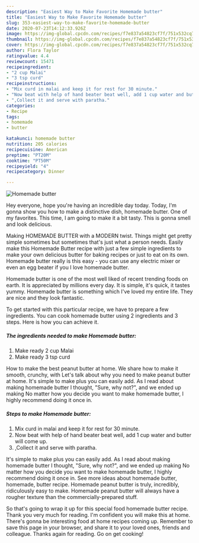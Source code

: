 ```yaml
---
description: "Easiest Way to Make Favorite Homemade butter"
title: "Easiest Way to Make Favorite Homemade butter"
slug: 353-easiest-way-to-make-favorite-homemade-butter
date: 2020-07-23T14:12:33.926Z
image: https://img-global.cpcdn.com/recipes/f7e837a54823cf7f/751x532cq70/homemade-butter-recipe-main-photo.jpg
thumbnail: https://img-global.cpcdn.com/recipes/f7e837a54823cf7f/751x532cq70/homemade-butter-recipe-main-photo.jpg
cover: https://img-global.cpcdn.com/recipes/f7e837a54823cf7f/751x532cq70/homemade-butter-recipe-main-photo.jpg
author: Flora Taylor
ratingvalue: 4.4
reviewcount: 15471
recipeingredient:
- "2 cup Malai"
- "3 tsp curd"
recipeinstructions:
- "Mix curd in malai and keep it for rest for 30 minute."
- "Now beat with help of hand beater beat well, add 1 cup water and butter will come up."
- ",Collect it and serve with paratha."
categories:
- Recipe
tags:
- homemade
- butter

katakunci: homemade butter 
nutrition: 205 calories
recipecuisine: American
preptime: "PT20M"
cooktime: "PT50M"
recipeyield: "4"
recipecategory: Dinner

---
```



![Homemade butter](https://img-global.cpcdn.com/recipes/f7e837a54823cf7f/751x532cq70/homemade-butter-recipe-main-photo.jpg)

Hey everyone, hope you're having an incredible day today. Today, I'm gonna show you how to make a distinctive dish, homemade butter. One of my favorites. This time, I am going to make it a bit tasty. This is gonna smell and look delicious.

Making HOMEMADE BUTTER with a MODERN twist. Things might get pretty simple sometimes but sometimes that&#39;s just what a person needs. Easily make this Homemade Butter recipe with just a few simple ingredients to make your own delicious butter for baking recipes or just to eat on its own. Homemade butter really is this easy - you can use any electric mixer or even an egg beater if you I love homemade butter.

Homemade butter is one of the most well liked of recent trending foods on earth. It is appreciated by millions every day. It is simple, it's quick, it tastes yummy. Homemade butter is something which I've loved my entire life. They are nice and they look fantastic.


To get started with this particular recipe, we have to prepare a few ingredients. You can cook homemade butter using 2 ingredients and 3 steps. Here is how you can achieve it.

<!--inarticleads1-->

##### The ingredients needed to make Homemade butter:

1. Make ready 2 cup Malai
1. Make ready 3 tsp curd


How to make the best peanut butter at home. We share how to make it smooth, crunchy, with Let&#39;s talk about why you need to make peanut butter at home. It&#39;s simple to make plus you can easily add. As I read about making homemade butter I thought, &#34;Sure, why not?&#34;, and we ended up making No matter how you decide you want to make homemade butter, I highly recommend doing it once in. 

<!--inarticleads2-->

##### Steps to make Homemade butter:

1. Mix curd in malai and keep it for rest for 30 minute.
1. Now beat with help of hand beater beat well, add 1 cup water and butter will come up.
1. ,Collect it and serve with paratha.


It&#39;s simple to make plus you can easily add. As I read about making homemade butter I thought, &#34;Sure, why not?&#34;, and we ended up making No matter how you decide you want to make homemade butter, I highly recommend doing it once in. See more ideas about homemade butter, homemade, butter recipe. Homemade peanut butter is truly, incredibly, ridiculously easy to make. Homemade peanut butter will always have a rougher texture than the commercially-prepared stuff. 

So that's going to wrap it up for this special food homemade butter recipe. Thank you very much for reading. I'm confident you will make this at home. There's gonna be interesting food at home recipes coming up. Remember to save this page in your browser, and share it to your loved ones, friends and colleague. Thanks again for reading. Go on get cooking!
